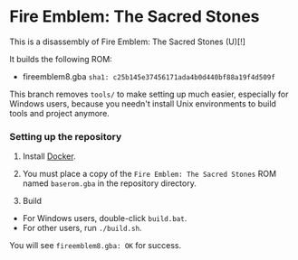 # Fire Emblem: The Sacred Stones

This is a disassembly of Fire Emblem: The Sacred Stones (U)[!]

It builds the following ROM:
* fireemblem8.gba `sha1: c25b145e37456171ada4b0d440bf88a19f4d509f`

This branch removes `tools/` to make setting up much easier, especially for Windows users, because you needn't install Unix environments to build tools and project anymore.

### Setting up the repository

1. Install [Docker](https://www.docker.com/).

2. You must place a copy of the `Fire Emblem: The Sacred Stones` ROM named `baserom.gba` in the repository directory.

3. Build
  * For Windows users, double-click `build.bat`.
  * For other users, run `./build.sh`.

You will see `fireemblem8.gba: OK` for success.

